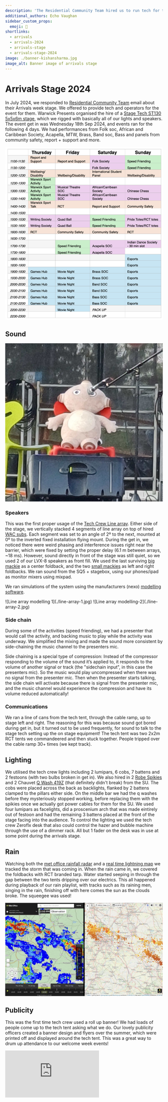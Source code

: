 ```yaml
---
description: 'The Residential Community Team hired us to run tech for their 2024 arrivals stage weekend.'
additional_authors: Echo Vaughan
sidebar_custom_props:
  emoji: 🌟
shortlinks:
  - arrivals
  - arrivals-2024
  - arrivals-stage
  - arrivals-stage-2024
image: ./banner-kishansharma.jpg
image_alt: Banner image of arrivals stage
---
```

# Arrivals Stage 2024

In July 2024, we responded to [Residential Community Team](https://warwick.ac.uk/services/rescommunity/rct/) email about their Arrivals week stage.
We offered to provide tech and operators for the event for them. Warwick Presents organised the hire of a [Stage Tech ST130 5x5x6m stage](https://www.stagetecheventhire.co.uk/small-trailer-stage.html), which we rigged with basically all of our lights and speakers.
The event get in was Wednesday 18th Sep 2024, and events ran for the following 4 days.
We had performances from Folk soc, African and Caribbean Society, Acapella, MTW, Brass, Band soc, Bass and panels from community safety, report + support and more.

![Full schedule of the event](./schedule.png)


## Sound

![Makka Pakka with a SM58](./arrivals-makka-pakka.jpg)

### Speakers

This was the first proper usage of the [Tech Crew Line array](https://www.nexo-sa.com/products/geo-s1210/).
Either side of the stage, we vertically stacked 4 segments of line array on top of hired [WAC subs](https://emacoustics.co.uk/docs/products/s-215/).
Each segment was set to an angle of 2º to the next, mounted at 0º to the inverted fixed installation flying mount.
During the get in, we noticed there were weird phasing and interference issues right near the barrier, which were fixed by setting the proper delay (6.1 m between arrays, ~18 ms).
However, sound directly in front of the stage was still quiet, so we used 2 of our LVX-8 speakers as front fill.
We used the last surviving [big mackie](https://mackie.com/en/products/loudspeakers/srm-portable/SRM450.html) as a center foldback, and the two [small mackies](https://mackie.com/en/products/loudspeakers/srm-portable/SRM350.html) as left and right foldbacks.
We ran sound from the SQ5 + stagebox, using our phones/ipad as monitor mixers using mixpad.

We ran simulations of the system using the manufacturers (nexo) [modelling software](https://www.nexo-sa.com/systems/software/).

<div class="img-gallery">
  ![Line array modelling 1](./line-array-1.jpg) ![Line array modelling-2](./line-array-2.jpg)
</div>

### Side chain

During some of the activities (speed friending), we had a presenter that would call the activity, and backing music to play while the activity was underway.
We simplified the mixing and made the sound more consistent by side-chaining the music channel to the presenters mic.

Side chaining is a special type of compression:
Instead of the compressor responding to the volume of the sound it’s applied to, it responds to the volume of another signal or track (the "sidechain input", in this case the presenters mic).
So the music would play uncompressed when there was no signal from the presenter mic.
Then when the presenter starts talking, the side chain will activate because there is signal from the presenter mic, and the music channel would experience the compression and have its volume reduced automatically!

### Communications

We ran a line of cans from the tech tent, through the cable ramp, up to stage left and right.
The reasoning for this was because sound got bored during get in, but it turned out to be used frequently, for sound to talk to the stage tech setting up the on stage equipment!
The tech tent was two 2x2m RCT tents we commandeered and then stuck together.
People tripped over the cable ramp 30+ times (we kept track).

## Lighting

We utilised the tech crew lights including 2 lumipars, 6 cobs, 7 battens and 2 festoons (with two bulbs broken in get in). We also hired in 2 [Robe Spikies](https://www.robe.cz/spikie) and 2 Chauvet [Q Wash 419Z](https://www.chauvetprofessional.com/wp-content/uploads/2015/06/QWash419ZLED-CutSheet.pdf) (that definitely didn't break) from the SU.
The cobs were placed across the back as backlights, flanked by 2 battens clamped to the pillars either side.
On the middle bar we had the q washes before they mysteriously stopped working, before replacing them with the spikies once we actually got power cables for them for the SU.
We used four lumipars as facelights, did a proscenium arch that was made eintirely out of festoon and had the remaining 3 battens placed at the front of the stage facing into the audience.
To control the lighting we used the tech crew Zeroflx desk that also could control the hazer and bubble machine through the use of a dimmer rack.
All but 1 fader on the desk was in use at some point during the arrivals stage.

## Rain

Watching both the [met office rainfall radar](<https://www.metoffice.gov.uk/weather/maps-and-charts/rainfall-radar-forecast-map#?search=Coventry%20(West%20Midlands%20Conurbation)&slatlong=52.40648031234741%2C-1.5181946754455566&sgeohash=gcqfjkq3z&model=ukmo-ukv&layer=rainfall-rate&bbox=[[51.58901622923168,-4.155578613281251],[53.207677555890015,1.1178588867187502]]>) and a [real time lightning map](https://www.lightningmaps.org/?lang=en#m=oss;t=3;s=0;o=0;b=;ts=0;) we tracked the storm that was coming in.
When the rain came in, we covered the foldbacks with RCT branded tarp.
Water started seeping in through the gap between the two tents dripping over our electrics.
This all happened during playback of our rain playlist, with tracks such as its raining men, singing in the rain, finishing off with here comes the sun as the clouds broke.
The squeegee was used!

![Arrivals weather patterns](./arrivals-weather.jpg)

## Publicity

This was the first time tech crew used a roll up banner!
We had loads of people come up to the tech tent asking what we do.
Our lovely publicity officers created a banner design and flyers over the summer, which were printed off and displayed around the tech tent.
This was a great way to drum up attendance to our welcome week events!

<div class="video-full">
  <iframe
    src="https://www.youtube.com/embed/yg9dulfQpjw?si=hPr4i0ljPjCWlblW"
    title="YouTube video player"
    frameborder="0"
    allow="accelerometer; autoplay; clipboard-write; encrypted-media; gyroscope; picture-in-picture; web-share"
    referrerpolicy="strict-origin-when-cross-origin"
    allowfullscreen
  ></iframe>
</div>
